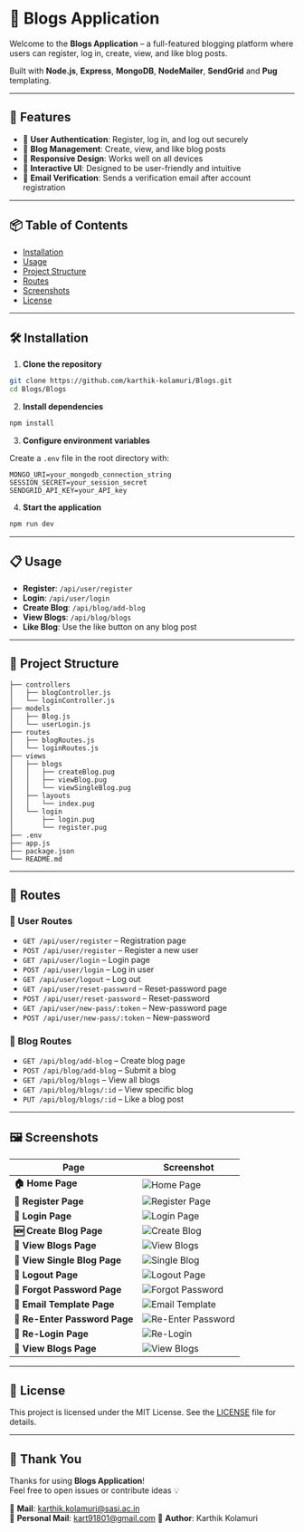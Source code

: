 # 📝 Blogs Application

Welcome to the **Blogs Application** – a full-featured blogging platform where users can register, log in, create, view, and like blog posts.

Built with **Node.js**, **Express**, **MongoDB**, **NodeMailer**, **SendGrid** and **Pug** templating.

---

## 🚀 Features

- 🔐 **User Authentication**: Register, log in, and log out securely
- 📝 **Blog Management**: Create, view, and like blog posts
- 📱 **Responsive Design**: Works well on all devices
- 💬 **Interactive UI**: Designed to be user-friendly and intuitive
- 📧 **Email Verification**: Sends a verification email after account registration

---

## 📦 Table of Contents

- [Installation](#installation)
- [Usage](#usage)
- [Project Structure](#project-structure)
- [Routes](#routes)
- [Screenshots](#screenshots)
- [License](#license)

---

## 🛠 Installation

1. **Clone the repository**

```bash
git clone https://github.com/karthik-kolamuri/Blogs.git
cd Blogs/Blogs
```

2. **Install dependencies**

```bash
npm install
```

3. **Configure environment variables**

Create a `.env` file in the root directory with:

```env
MONGO_URI=your_mongodb_connection_string
SESSION_SECRET=your_session_secret
SENDGRID_API_KEY=your_API_key
```

4. **Start the application**

```bash
npm run dev
```

---

## 📋 Usage

- **Register**: `/api/user/register`
- **Login**: `/api/user/login`
- **Create Blog**: `/api/blog/add-blog`
- **View Blogs**: `/api/blog/blogs`
- **Like Blog**: Use the like button on any blog post

---

## 🧩 Project Structure

```
├── controllers
│   ├── blogController.js
│   └── loginController.js
├── models
│   ├── Blog.js
│   └── userLogin.js
├── routes
│   ├── blogRoutes.js
│   └── loginRoutes.js
├── views
│   ├── blogs
│   │   ├── createBlog.pug
│   │   ├── viewBlog.pug
│   │   └── viewSingleBlog.pug
│   ├── layouts
│   │   └── index.pug
│   └── login
│       ├── login.pug
│       └── register.pug
├── .env
├── app.js
├── package.json
└── README.md
```

---

## 🔁 Routes

### 👤 User Routes

- `GET /api/user/register` – Registration page
- `POST /api/user/register` – Register a new user
- `GET /api/user/login` – Login page
- `POST /api/user/login` – Log in user
- `GET /api/user/logout` – Log out
- `GET /api/user/reset-password` – Reset-password page
- `POST /api/user/reset-password` – Reset-password 
- `GET /api/user/new-pass/:token` – New-password page
- `POST /api/user/new-pass/:token` – New-password 

 

### 📝 Blog Routes

- `GET /api/blog/add-blog` – Create blog page
- `POST /api/blog/add-blog` – Submit a blog
- `GET /api/blog/blogs` – View all blogs
- `GET /api/blog/blogs/:id` – View specific blog
- `PUT /api/blog/blogs/:id` – Like a blog post


---

## 🖼️ Screenshots

| Page                        | Screenshot |
|-----------------------------|------------|
| **🏠 Home Page**             | ![Home Page](./screenshots/Welcome-Page.png) |
| **📝 Register Page**         | ![Register Page](./screenshots/Register-Page.png) |
| **🔐 Login Page**            | ![Login Page](./screenshots/Login-Page.png) |
| **🆕 Create Blog Page**      | ![Create Blog](./screenshots/Create-Blog.png) |
| **📄 View Blogs Page**       | ![View Blogs](./screenshots/All-Blogs.png) |
| **📑 View Single Blog Page** | ![Single Blog](./screenshots/Single-Blog.png) |
| **🔐 Logout Page**           | ![Logout Page](./screenshots/Logout.png) |
| **🔐 Forgot Password Page**  | ![Forgot Password](./screenshots/Forgot-Password.png) |
| **📑 Email Template Page**   | ![Email Template](./screenshots/Email-template-sended-by-application.png) |
| **📝 Re-Enter Password Page**| ![Re-Enter Password](./screenshots/Resetting-Password.png) |
| **🔐 Re-Login Page**         | ![Re-Login](./screenshots/Login-Page.png) |
| **📄 View Blogs Page**       | ![View Blogs](./screenshots/All-Blogs.png) |




---

## 📄 License

This project is licensed under the MIT License. See the [LICENSE](../LICENSE) file for details.

---

## 🙌 Thank You

Thanks for using **Blogs Application**!  
Feel free to open issues or contribute ideas 💡


📧 **Mail**: karthik.kolamuri@sasi.ac.in  
📧 **Personal Mail**: kart91801@gmail.com
👤 **Author**: Karthik Kolamuri
